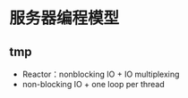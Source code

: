 # 服务器编程模型


## tmp
- Reactor：nonblocking IO + IO multiplexing
- non-blocking IO + one loop per thread